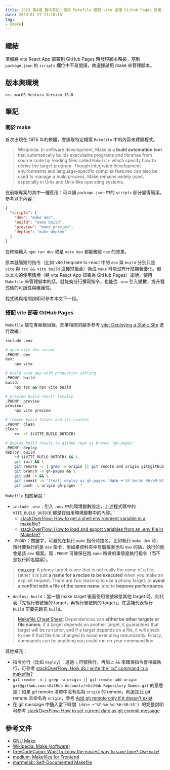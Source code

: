 ```yaml
---
title: 2023 第4週 實作筆記：使用 Makefile 搭配 vite 處理 GitHub Pages 部署
date: 2023-01-27 11:10:18
tag:
- [make]
---
```


## 總結

準備將 vite React App 部署到 GitHub Pages 時發現腳本略長，塞到 `package.json` 的 `scripts` 欄位中不易閱讀，故選擇試用 make 來管理腳本。

## 版本與環境

```
os: macOS Ventura Version 13.0
```

## 筆記

### 關於 make

首次出現在 1976 年的軟體，會讀取特定檔案 `Makefile` 中的內容來建置程式。

> Wikipedia: In software development, Make is a **build automation tool** that automatically builds executable programs and libraries from source code by reading files called `Makefile` which specify how to derive the target program. Though integrated development environments and language-specific compiler features can also be used to manage a build process, Make remains widely used, especially in Unix and Unix-like operating systems.

在前端專案的其中一種應用：可以讓 `package.json` 中的 `scripts` 部分變得簡潔。參考以下內容：

```json
{
  "scripts": {
    "dev": "make dev",
    "build": "make build",
    "preview": "make preview",
    "deploy": "make deploy"
  }
}
```

在終端輸入 `npm run dev` 或是 `make dev` 都能觸發 `dev` 的效果。

原本就簡短的指令（比如 vite template ts-react 中的 `dev` 與 `build` 分別只是 `vite` 與 `tsc && vite build` 這種短組合）換成 `make` 可能沒有什麼顯著優化。但以本次的使用情境（將 vite React App 部署為 GitHub Pages）來說，使用 `Makefile` 來管理腳本的話，就能夠分行撰寫指令，也能從 `.env` 引入變數，提升程式碼的可讀性與維護性。

程式碼與相關說明可參考本文下一段。

### 搭配 vite 部署 GitHub Pages

`Makefile` 放在專案根目錄，部署相關的腳本參考 [vite: Deploying a Static Site](https://vitejs.dev/guide/static-deploy.html#github-pages) 進行改編：

```bash
include .env

# open vite dev server
.PHONY: dev
dev:
	npx vite

# build vite app with production setting
.PHONY: build
build:
	npx tsc && npx vite build

# preview build result locally
.PHONY: preview
preview:
	npx vite preview

# remove build folder and its content
.PHONY: clean
clean:
	rm -rf $(VITE_BUILD_OUTDIR)

# deploy build result to gitHub repo as branch "gh-pages"
.PHONY: deploy
deploy: build
	cd $(VITE_BUILD_OUTDIR) && \
	git init && \
	git remote -v | grep -w origin || git remote add origin git@github.com:<GitHub Account>/<GitHub Repository Name>.git && \
	git branch -m gh-pages && \
	git add -A && \
	git commit -m "[feat] deploy as gh-pages `date +'%Y-%m-%d %H:%M:%S'`" && \
	git push -u origin gh-pages -f
```

`Makefile` 相關解說：

- `include .env`：引入 `.env` 中的環境變數設定，上述程式碼中的 `VITE_BUILD_OUTDIR` 都是在借用環境變數中的內容。
  - [stackOverFlow: How to get a shell environment variable in a makefile?](https://stackoverflow.com/questions/28890634/how-to-get-a-shell-environment-variable-in-a-makefile)
  - [stackOverFlow: How to load and export variables from an .env file in Makefile?](https://stackoverflow.com/questions/44628206/how-to-load-and-export-variables-from-an-env-file-in-makefile)
- `.PHONY`：關鍵字，可避免在執行 `make` 指令時撞名。比如執行 `make dev` 時，預計要執行的是 `dev` 指令，但如果資料夾中有個檔案也叫 `dev` 的話，執行的就會是該 `dev` 檔案。而 `.PHONY` 可確保在跑 `make` 時做的事情是執行指令（而不是執行同名檔案）。

> [gnu.org](https://www.gnu.org/software/make/manual/html_node/Phony-Targets.html): A phony target is one that is not really the name of a file; rather it is just **a name for a recipe to be executed** when you make an explicit request. There are two reasons to use a phony target: to **avoid a conflict with a file of the same name**, and to **improve performance**.

- `deploy: build`：當一個 make target 後面使用冒號串接其他 target 時，則代表「先執行冒號後的 target，再執行冒號前的 target」。在這裡代表執行 `build` 前要先跑完 `build`。

> [Makefile Cheat Sheet](https://bytes.usc.edu/cs104/wiki/makefile/): Dependencies can **either be other targets or file names**; if a target depends on another target, it guarantees that target will be run prior, and if a target depends on a file, it will check to see if that file has changed to avoid executing redundantly. Finally, commands can be anything you could run on your command line.

其他補充：

- 指令分行（比如 `deploy`）：透過 `\` 符號換行，再加上 `&&` 來確保指令會相繼執行，可參考 [stackOverFlow: How do I write the 'cd' command in a makefile?](https://stackoverflow.com/questions/1789594/how-do-i-write-the-cd-command-in-a-makefile)
- `git remote -v | grep -w origin || git remote add origin git@github.com:<GitHub Account>/<GitHub Repository Name>.git` 的意思是：如果 git remote 清單中沒有名為 `origin` 的 remote，則追加此 git remote 且命名為 `origin`，參考 [Add git remote only if it doesn't exist](https://stackoverflow.com/questions/57935486/add-git-remote-only-if-it-doesnt-exist)
- 在 git message 中插入當下時間（`date +'%Y-%m-%d %H:%M:%S'`）的完整說明可參考 [stackOverFlow: How to set current date as git commit message](https://stackoverflow.com/questions/4654437/how-to-set-current-date-as-git-commit-message)

## 參考文件

- [GNU Make](https://www.gnu.org/software/make/)
- [Wikipedia: Make (software)](<https://en.wikipedia.org/wiki/Make_(software)>)
- [freeCodeCamp: Want to know the easiest way to save time? Use `make`!](https://www.freecodecamp.org/news/want-to-know-the-easiest-way-to-save-time-use-make-eec453adf7fe/)
- [medium: Makefiles for Frontend](https://medium.com/finn-no/makefiles-for-frontend-1779be46461b)
- [marmelab: Self-Documented Makefile](https://marmelab.com/blog/2016/02/29/auto-documented-makefile.html)
